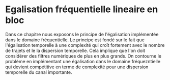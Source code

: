 # Egalisation fréquentielle lineaire en bloc

Dans ce chapitre nous exposons le principe de l'égalisation implémentée dans le domaine fréquentielle.
Le principe est fondé sur le fait que l'égalisation temporelle à une complexité qui croît fortement avec le nombre de trajets et le la dispersion temporelle. Cela implique que l'on doit considérer des filtres numériques de plus en plus grands. On contourne le problème en implémentant une égalisation dans le domaine fréquezntielle qui devient compétitive en terme de complexité pour une dispersion temporelle du canal importante.

